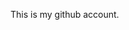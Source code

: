 This is my github account.

<!---
saimyr/saimyr is a ✨ special ✨ repository because its `README.md` (this file) appears on your GitHub profile.
You can click the Preview link to take a look at your changes.
--->
